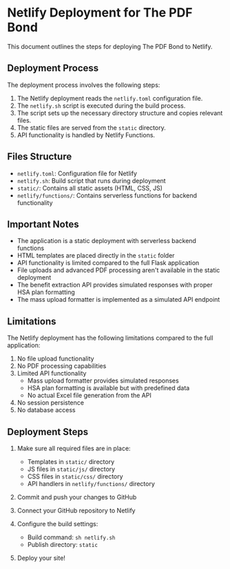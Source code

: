 # Netlify Deployment for The PDF Bond

This document outlines the steps for deploying The PDF Bond to Netlify.

## Deployment Process

The deployment process involves the following steps:

1. The Netlify deployment reads the `netlify.toml` configuration file.
2. The `netlify.sh` script is executed during the build process.
3. The script sets up the necessary directory structure and copies relevant files.
4. The static files are served from the `static` directory.
5. API functionality is handled by Netlify Functions.

## Files Structure

- `netlify.toml`: Configuration file for Netlify
- `netlify.sh`: Build script that runs during deployment
- `static/`: Contains all static assets (HTML, CSS, JS)
- `netlify/functions/`: Contains serverless functions for backend functionality

## Important Notes

- The application is a static deployment with serverless backend functions
- HTML templates are placed directly in the `static` folder
- API functionality is limited compared to the full Flask application
- File uploads and advanced PDF processing aren't available in the static deployment
- The benefit extraction API provides simulated responses with proper HSA plan formatting
- The mass upload formatter is implemented as a simulated API endpoint

## Limitations

The Netlify deployment has the following limitations compared to the full application:

1. No file upload functionality
2. No PDF processing capabilities
3. Limited API functionality
   - Mass upload formatter provides simulated responses
   - HSA plan formatting is available but with predefined data
   - No actual Excel file generation from the API
4. No session persistence
5. No database access

## Deployment Steps

1. Make sure all required files are in place:
   - Templates in `static/` directory
   - JS files in `static/js/` directory
   - CSS files in `static/css/` directory
   - API handlers in `netlify/functions/` directory
   
2. Commit and push your changes to GitHub

3. Connect your GitHub repository to Netlify

4. Configure the build settings:
   - Build command: `sh netlify.sh`
   - Publish directory: `static`
   
5. Deploy your site!